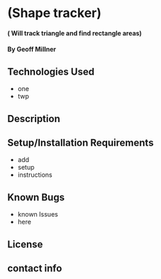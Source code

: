 # (Shape tracker)

#### ( Will track triangle and find rectangle areas)

#### By Geoff Millner

## Technologies Used

* one
* twp

## Description

## Setup/Installation  Requirements

* add
* setup
* instructions

## Known Bugs

* known Issues
* here

## License

## contact info